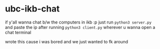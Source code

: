 # ubc-ikb-chat

if y'all wanna chat b/w the computers in ikb :p just run `python3 server.py` and paste the ip after running `python3 client.py` wherever u wanna open a chat terminal

wrote this cause i was bored and we just wanted to fk around
